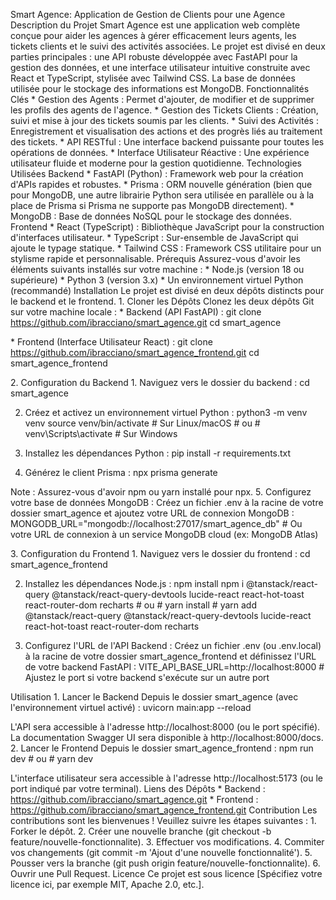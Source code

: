 Smart Agence: Application de Gestion de Clients pour une Agence
Description du Projet Smart Agence est une application web complète
conçue pour aider les agences à gérer efficacement leurs agents, les
tickets clients et le suivi des activités associées. Le projet est
divisé en deux parties principales : une API robuste développée avec
FastAPI pour la gestion des données, et une interface utilisateur
intuitive construite avec React et TypeScript, stylisée avec Tailwind
CSS. La base de données utilisée pour le stockage des informations est
MongoDB. Fonctionnalités Clés \* Gestion des Agents : Permet d\'ajouter,
de modifier et de supprimer les profils des agents de l\'agence. \*
Gestion des Tickets Clients : Création, suivi et mise à jour des tickets
soumis par les clients. \* Suivi des Activités : Enregistrement et
visualisation des actions et des progrès liés au traitement des tickets.
\* API RESTful : Une interface backend puissante pour toutes les
opérations de données. \* Interface Utilisateur Réactive : Une
expérience utilisateur fluide et moderne pour la gestion quotidienne.
Technologies Utilisées Backend \* FastAPI (Python) : Framework web pour
la création d\'APIs rapides et robustes. \* Prisma : ORM nouvelle
génération (bien que pour MongoDB, une autre librairie Python sera
utilisée en parallèle ou à la place de Prisma si Prisma ne supporte pas
MongoDB directement). \* MongoDB : Base de données NoSQL pour le
stockage des données. Frontend \* React (TypeScript) : Bibliothèque
JavaScript pour la construction d\'interfaces utilisateur. \* TypeScript
: Sur-ensemble de JavaScript qui ajoute le typage statique. \* Tailwind
CSS : Framework CSS utilitaire pour un stylisme rapide et
personnalisable. Prérequis Assurez-vous d\'avoir les éléments suivants
installés sur votre machine : \* Node.js (version 18 ou supérieure) \*
Python 3 (version 3.x) \* Un environnement virtuel Python (recommandé)
Installation Le projet est divisé en deux dépôts distincts pour le
backend et le frontend. 1. Cloner les Dépôts Clonez les deux dépôts Git
sur votre machine locale : \* Backend (API FastAPI) : git clone
https://github.com/ibracciano/smart_agence.git cd smart_agence

\* Frontend (Interface Utilisateur React) : git clone
https://github.com/ibracciano/smart_agence_frontend.git cd
smart_agence_frontend

2\. Configuration du Backend  1. Naviguez vers le dossier du backend :
cd smart_agence

2. Créez et activez un environnement virtuel Python : python3 -m venv
venv source venv/bin/activate \# Sur Linux/macOS \# ou \#
venv\\Scripts\\activate \# Sur Windows

3. Installez les dépendances Python : pip install -r requirements.txt

4. Générez le client Prisma : npx prisma generate

Note : Assurez-vous d\'avoir npm ou yarn installé pour npx. 5.
Configurez votre base de données MongoDB : Créez un fichier .env à la
racine de votre dossier smart_agence et ajoutez votre URL de connexion
MongoDB : MONGODB_URL=\"mongodb://localhost:27017/smart_agence_db\" \#
Ou votre URL de connexion à un service MongoDB cloud (ex: MongoDB Atlas)

3\. Configuration du Frontend  1. Naviguez vers le dossier du frontend :
cd smart_agence_frontend

2. Installez les dépendances Node.js : npm install npm i
\@tanstack/react-query \@tanstack/react-query-devtools lucide-react
react-hot-toast react-router-dom recharts \# ou \# yarn install \# yarn
add \@tanstack/react-query \@tanstack/react-query-devtools lucide-react
react-hot-toast react-router-dom recharts

3. Configurez l\'URL de l\'API Backend : Créez un fichier .env (ou
.env.local) à la racine de votre dossier smart_agence_frontend et
définissez l\'URL de votre backend FastAPI :
VITE_API_BASE_URL=http://localhost:8000 \# Ajustez le port si votre
backend s\'exécute sur un autre port

Utilisation 1. Lancer le Backend Depuis le dossier smart_agence (avec
l\'environnement virtuel activé) : uvicorn main:app \--reload

L\'API sera accessible à l\'adresse http://localhost:8000 (ou le port
spécifié). La documentation Swagger UI sera disponible à
http://localhost:8000/docs. 2. Lancer le Frontend Depuis le dossier
smart_agence_frontend : npm run dev \# ou \# yarn dev

L\'interface utilisateur sera accessible à l\'adresse
http://localhost:5173 (ou le port indiqué par votre terminal). Liens des
Dépôts \* Backend : https://github.com/ibracciano/smart_agence.git \*
Frontend : https://github.com/ibracciano/smart_agence_frontend.git
Contribution Les contributions sont les bienvenues ! Veuillez suivre les
étapes suivantes :  1. Forker le dépôt. 2. Créer une nouvelle branche
(git checkout -b feature/nouvelle-fonctionnalite). 3. Effectuer vos
modifications. 4. Commiter vos changements (git commit -m \'Ajout d\'une
nouvelle fonctionnalité\'). 5. Pousser vers la branche (git push origin
feature/nouvelle-fonctionnalite). 6. Ouvrir une Pull Request. Licence Ce
projet est sous licence \[Spécifiez votre licence ici, par exemple MIT,
Apache 2.0, etc.\].
